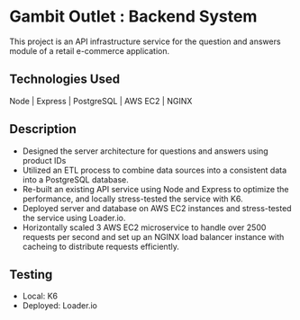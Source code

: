 # Gambit Outlet : Backend System
This project is an API infrastructure service for the question and answers module of a retail e-commerce application.
## Technologies Used
Node | Express | PostgreSQL | AWS EC2 | NGINX
## Description
- Designed the server architecture for questions and answers using product IDs
- Utilized an ETL process to combine data sources into a consistent data into a PostgreSQL database.
- Re-built an existing API service using Node and Express to optimize the performance, and locally stress-tested the service with K6.
- Deployed server and database on AWS EC2 instances and stress-tested the service using Loader.io.
- Horizontally scaled 3 AWS EC2 microservice to handle over 2500 requests per second and set up an NGINX load balancer instance with cacheing to distribute requests efficiently.

## Testing
- Local: K6
- Deployed: Loader.io
